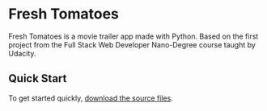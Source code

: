 # Fresh Tomatoes

Fresh Tomatoes is a movie trailer app made with Python. Based on the first project from the Full Stack Web Developer Nano-Degree course taught by Udacity.

## Quick Start

To get started quickly, [download the source files](https://github.com/yramocan/fresh-tomatoes/archive/fresh_tomatoes_dist.zip).
